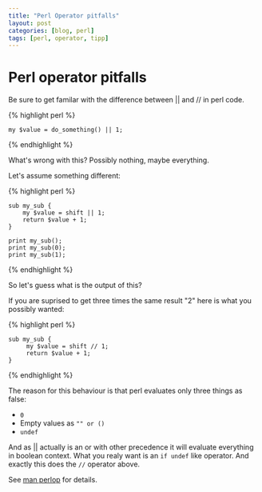```yaml
---
title: "Perl Operator pitfalls"
layout: post
categories: [blog, perl]
tags: [perl, operator, tipp]
---
```


# Perl operator pitfalls

Be sure to get familar with the difference between || and // in perl code.

{% highlight perl %}

    my $value = do_something() || 1;

{% endhighlight %}

What's wrong with this? Possibly nothing, maybe everything.

Let's assume something different:

{% highlight perl %}

    sub my_sub {
        my $value = shift || 1;
        return $value + 1;
    }

    print my_sub();
    print my_sub(0);
    print my_sub(1);

{% endhighlight %}

So let's guess what is the output of this?

If you are suprised to get three times the same result "2" here is what you
possibly wanted:

{% highlight perl %}

    sub my_sub {
         my $value = shift // 1;
         return $value + 1;
    }

{% endhighlight %}

The reason for this behaviour is that perl evaluates only three things as 
false:

<ul>
<li><code>0</code></li>
<li>Empty values as <code>"" or ()</code></li>
<li><code>undef</code></li>
</ul>

And as || actually is an or with other precedence it will evaluate everything
in boolean context. What you realy want is an `if undef` like operator. And
exactly this does the `//` operator above.

See [man perlop](http://perldoc.perl.org/perlop.html) for details.
